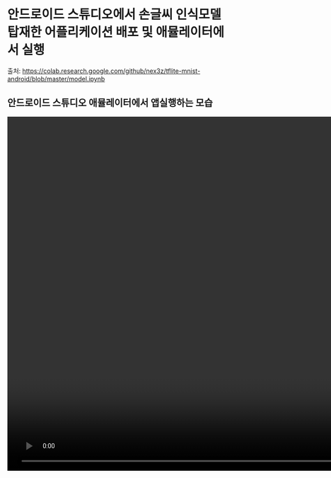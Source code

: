 # 안드로이드 스튜디오에서 손글씨 인식모델 탑재한 어플리케이션 배포 및 애뮬레이터에서 실행
출처: https://colab.research.google.com/github/nex3z/tflite-mnist-android/blob/master/model.ipynb

## 안드로이드 스튜디오 애뮬레이터에서 앱실행하는 모습

<div align="center">  
  <video src="https://user-images.githubusercontent.com/116702472/231394879-2d556bb5-1964-46f8-96d6-87f67a978380.mp4" height="800">
</div>
